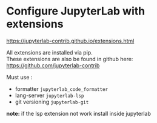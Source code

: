 # Configure JupyterLab with extensions

https://jupyterlab-contrib.github.io/extensions.html

All extensions are installed via pip.\
These extensions are also be found in github 
here:\
https://github.com/jupyterlab-contrib

Must use :
- formatter `jupyterlab_code_formatter`
- lang-server `jupyterlab-lsp`
- git versioning `jupyterlab-git`

**note:** 
if the lsp extension not work install inside jupyterlab

